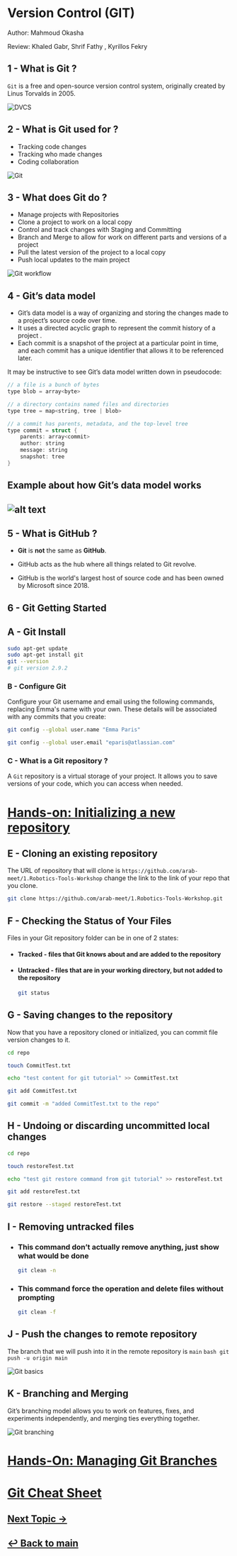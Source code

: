 # Version Control (GIT)

Author: Mahmoud Okasha

Review: Khaled Gabr, Shrif Fathy , Kyrillos Fekry

## 1 - What is Git ?

`Git` is a free and open-source version control system, originally created by Linus Torvalds in 2005.

![DVCS](images/Distributed-Version-Control-System-Workflow-What-Is-Git-Edureka-768x508.png)

## 2 - What is Git used for ?

- Tracking code changes
- Tracking who made changes
- Coding collaboration

![Git](images/Git-In-Devops-What-Is-Git-Edureka-2-768x318.png)

## 3 - What does Git do ?

- Manage projects with Repositories
- Clone a project to work on a local copy
- Control and track changes with Staging and Committing
- Branch and Merge to allow for work on different parts and versions of a project
- Pull the latest version of the project to a local copy
- Push local updates to the main project

![Git workflow](images/git-workflow.png)

## 4 - Git’s data model

- Git’s data model is a way of organizing and storing the changes made to a project’s source code over time.
- It uses a directed acyclic graph to represent the commit history of a project .
- Each commit is a snapshot of the project at a particular point in time, and each commit has a unique identifier that allows it to be referenced later.

It may be instructive to see Git’s data model written down in pseudocode:

```cpp
// a file is a bunch of bytes
type blob = array<byte>

// a directory contains named files and directories
type tree = map<string, tree | blob>

// a commit has parents, metadata, and the top-level tree
type commit = struct {
    parents: array<commit>
    author: string
    message: string
    snapshot: tree
}
```

## Example about how Git’s data model works


![alt text](images/image.png)
---

## 5 - What is GitHub ?

- **Git** is **not** the same as **GitHub**.

- GitHub acts as the hub where all things related to Git revolve.

- GitHub is the world's largest host of source code and has been owned by Microsoft since 2018.

## 6 - Git Getting Started

## A - Git Install

```bash
sudo apt-get update
sudo apt-get install git
git --version
# git version 2.9.2
```

### B - Configure Git

Configure your Git username and email using the following commands, replacing Emma's name with your own. These details will be associated with any commits that you create:

```bash
git config --global user.name "Emma Paris"

git config --global user.email "eparis@atlassian.com"
```

### C - What is a Git repository ?

A `Git` repository is a virtual storage of your project. It allows you to save versions of your code, which you can access when needed.

# [Hands-on: Initializing a new repository](./Hands-on:Initializing-a-new-repository.md)


## E - Cloning an existing repository

The URL of repository that will clone is `https://github.com/arab-meet/1.Robotics-Tools-Workshop` change the link to the link of your repo that you clone.

```bash
git clone https://github.com/arab-meet/1.Robotics-Tools-Workshop.git
```

## F - Checking the Status of Your Files

Files in your Git repository folder can be in one of 2 states:

- #### Tracked - files that Git knows about and are added to the repository

- #### Untracked - files that are in your working directory, but not added to the repository

  ```bash
  git status
  ```

## G - Saving changes to the repository

Now that you have a repository cloned or initialized, you can commit file version changes to it.

```bash
cd repo

touch CommitTest.txt

echo "test content for git tutorial" >> CommitTest.txt

git add CommitTest.txt

git commit -m "added CommitTest.txt to the repo"
```

## H - Undoing or discarding uncommitted local changes

```bash
cd repo

touch restoreTest.txt

echo "test git restore command from git tutorial" >> restoreTest.txt

git add restoreTest.txt

git restore --staged restoreTest.txt
```

## I - Removing untracked files

- ### This command don’t actually remove anything, just show what would be done

  ```bash
  git clean -n
  ```

- ### This command force the operation and delete files without prompting

  ```bash
  git clean -f
  ```

## J - Push the changes to remote repository

The branch that we will push into it in the remote repository is `main`
`bash
    git push -u origin main
    `

![Git basics](images/maxresdefault.jpg)

## K - Branching and Merging

Git’s branching model allows you to work on features, fixes, and experiments independently, and merging ties everything together.

![Git branching](images/small-feature.jpeg)

# [Hands-On: Managing Git Branches ](./Hands-On:Managing-Git-Branches.md)

# [Git Cheat Sheet](Git-Cheat-Sheet.md)

## [Next Topic →](../VSCode/README.md)

## [↩ Back to main](../README.md)
